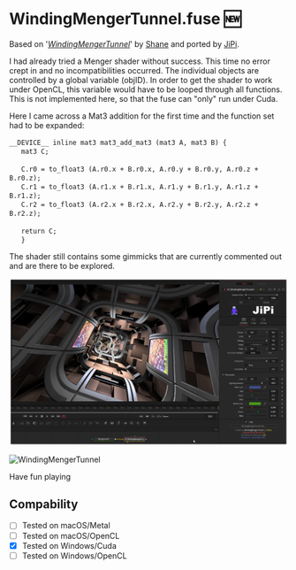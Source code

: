 # WindingMengerTunnel.fuse :new:

Based on '_[WindingMengerTunnel](https://www.shadertoy.com/view/4scXzn)_' by [Shane](https://www.shadertoy.com/user/Shane) and ported by [JiPi](../../Site/Profiles/JiPi.md).

I had already tried a Menger shader without success. This time no error crept in and no incompatibilities occurred.
The individual objects are controlled by a global variable (objID). In order to get the shader to work under OpenCL, this variable would have to be looped through all functions. This is not implemented here, so that the fuse can "only" run under Cuda.

Here I came across a Mat3 addition for the first time and the function set had to be expanded:

```
__DEVICE__ inline mat3 mat3_add_mat3 (mat3 A, mat3 B) {
   mat3 C;

   C.r0 = to_float3 (A.r0.x + B.r0.x, A.r0.y + B.r0.y, A.r0.z + B.r0.z);
   C.r1 = to_float3 (A.r1.x + B.r1.x, A.r1.y + B.r1.y, A.r1.z + B.r1.z);
   C.r2 = to_float3 (A.r2.x + B.r2.x, A.r2.y + B.r2.y, A.r2.z + B.r2.z);

   return C;
   }
```
The shader still contains some gimmicks that are currently commented out and are there to be explored.

[![WindingMengerTunnel](WindingMengerTunnel.png)](WindingMengerTunnel.fuse)

![WindingMengerTunnel](https://user-images.githubusercontent.com/78935215/113430326-44b81380-93da-11eb-9581-0569c1567694.gif)



Have fun playing

## Compability
- [ ] Tested on macOS/Metal
- [ ] Tested on macOS/OpenCL
- [x] Tested on Windows/Cuda
- [ ] Tested on Windows/OpenCL
